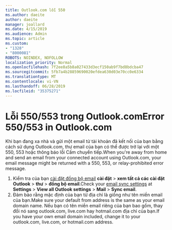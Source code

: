 ```yaml
---
title: Outlook.com lỗi 550
ms.author: daeite
author: daeite
manager: joallard
ms.date: 4/15/2019
ms.audience: Admin
ms.topic: article
ms.custom:
- "1328"
- "8000081"
ROBOTS: NOINDEX, NOFOLLOW
localization_priority: Normal
ms.openlocfilehash: 7f2ee8a5b8a027433d3ecf150ab9f7bd8bdcba47
ms.sourcegitcommit: 5fb7a4b28859690020efdea630d03e70cc0e6334
ms.translationtype: MT
ms.contentlocale: vi-VN
ms.lasthandoff: 06/28/2019
ms.locfileid: "35375271"
---
```

# <a name="error-550553-in-outlookcom"></a><span data-ttu-id="dbc28-102">Lỗi 550/553 trong Outlook.com</span><span class="sxs-lookup"><span data-stu-id="dbc28-102">Error 550/553 in Outlook.com</span></span>

<span data-ttu-id="dbc28-103">Khi bạn đang xa nhà và gửi một email từ tài khoản đã kết nối của bạn bằng cách sử dụng Outlook.com, thư email của bạn có thể được trở lại với một 550, 553 hoặc thông báo lỗi Cấm chuyển tiếp.</span><span class="sxs-lookup"><span data-stu-id="dbc28-103">When you're away from home and send an email from your connected account using Outlook.com, your email message might be returned with a 550, 553, or relay-prohibited error message.</span></span>

1. <span data-ttu-id="dbc28-104">Kiểm tra của bạn [cài đặt đồng bộ email](https://go.microsoft.com/fwlink/?linkid=2031283) **cài đặt** > **xem tất cả các cài đặt Outlook** > **thư** > **đồng bộ email**.</span><span class="sxs-lookup"><span data-stu-id="dbc28-104">Check your [email sync settings](https://go.microsoft.com/fwlink/?linkid=2031283) at **Settings** > **View all Outlook settings** > **Mail** > **Sync email**.</span></span>
1. <span data-ttu-id="dbc28-105">Đảm bảo rằng mặc định của bạn từ địa chỉ là giống như tên miền email của bạn.</span><span class="sxs-lookup"><span data-stu-id="dbc28-105">Make sure your default from address is the same as your email domain name.</span></span> <span data-ttu-id="dbc28-106">Nếu bạn có tên miền email riêng của bạn bao gồm, thay đổi nó sang outlook.com, live.com hay hotmail.com địa chỉ của bạn.</span><span class="sxs-lookup"><span data-stu-id="dbc28-106">If you have your own email domain included, change it to your outlook.com, live.com, or hotmail.com address.</span></span>
